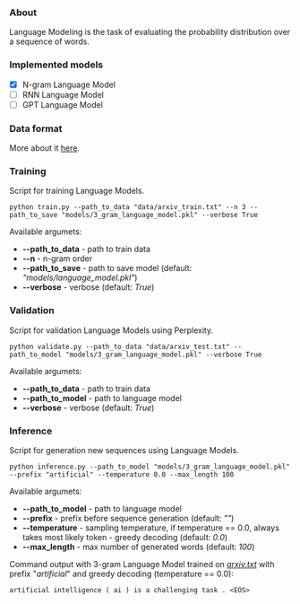 ### About
Language Modeling is the task of evaluating the probability distribution over a sequence of words.

### Implemented models
- [x] N-gram Language Model
- [ ] RNN Language Model
- [ ] GPT Language Model

### Data format
More about it [here](data/README.md).

### Training
Script for training Language Models.
```
python train.py --path_to_data "data/arxiv_train.txt" --n 3 --path_to_save "models/3_gram_language_model.pkl" --verbose True
```
Available argumets:
- **--path_to_data** - path to train data
- **--n** - n-gram order
- **--path_to_save** - path to save model (default: *"models/language_model.pkl"*)
- **--verbose** - verbose (default: *True*)

### Validation
Script for validation Language Models using Perplexity.
```
python validate.py --path_to_data "data/arxiv_test.txt" --path_to_model "models/3_gram_language_model.pkl" --verbose True
```
Available argumets:
- **--path_to_data** - path to train data
- **--path_to_model** - path to language model
- **--verbose** - verbose (default: *True*)

### Inference
Script for generation new sequences using Language Models.
```
python inference.py --path_to_model "models/3_gram_language_model.pkl" --prefix "artificial" --temperature 0.0 --max_length 100
```
Available argumets:
- **--path_to_model** - path to language model
- **--prefix** - prefix before sequence generation (default: *""*)
- **--temperature** - sampling temperature, if temperature == 0.0, always takes most likely token - greedy decoding (default: *0.0*)
- **--max_length** - max number of generated words (default: *100*)

Command output with 3-gram Language Model trained on [*arxiv.txt*](data/README.md) with prefix "*artificial*" and greedy decoding (temperature == 0.0):
```
artificial intelligence ( ai ) is a challenging task . <EOS>
```
